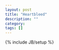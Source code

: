 ```yaml
---
layout: post
title: "Heartbleed"
description: ""
category: 
tags: []
---
```

{% include JB/setup %}
